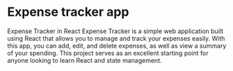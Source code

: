 # Expense tracker app

Expense Tracker in React
Expense Tracker is a simple web application built using React that allows you to manage and track your expenses easily. With this app, you can add, edit, and delete expenses, as well as view a summary of your spending. This project serves as an excellent starting point for anyone looking to learn React and state management.

